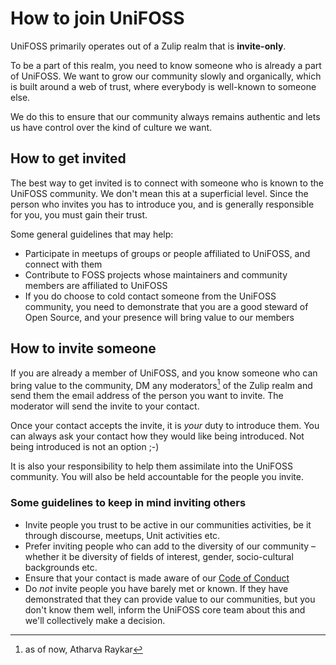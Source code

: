 # How to join UniFOSS

UniFOSS primarily operates out of a Zulip realm that is **invite-only**.

To be a part of this realm, you need to know someone who is already a part of UniFOSS. We want to grow our community slowly and organically, which is built around a web of trust, where everybody is well-known to someone else.

We do this to ensure that our community always remains authentic and lets us have control over the kind of culture we want.

## How to get invited

The best way to get invited is to connect with someone who is known to the UniFOSS community. We don't mean this at a superficial level. Since the person who invites you has to introduce you, and is generally responsible for you, you must gain their trust.

Some general guidelines that may help:

- Participate in meetups of groups or people affiliated to UniFOSS, and connect with them
- Contribute to FOSS projects whose maintainers and community members are affiliated to UniFOSS
- If you do choose to cold contact someone from the UniFOSS community, you need to demonstrate that you are a good steward of Open Source, and your presence will bring value to our members

## How to invite someone

If you are already a member of UniFOSS, and you know someone who can bring value to the community, DM any moderators[^1] of the Zulip realm and send them the email address of the person you want to invite. The moderator will send the invite to your contact.

Once your contact accepts the invite, it is _your_ duty to introduce them. You can always ask your contact how they would like being introduced. Not being introduced is not an option ;-)

It is also your responsibility to help them assimilate into the UniFOSS community. You will also be held accountable for the people you invite.

### Some guidelines to keep in mind inviting others

- Invite people you trust to be active in our communities activities, be it through discourse, meetups, Unit activities etc.
- Prefer inviting people who can add to the diversity of our community – whether it be diversity of fields of interest, gender, socio-cultural backgrounds etc.
- Ensure that your contact is made aware of our [Code of Conduct]()
- Do _not_ invite people you have barely met or known. If they have demonstrated that they can provide value to our communities, but you don't know them well, inform the UniFOSS core team about this and we'll collectively make a decision.

[^1]: as of now, Atharva Raykar
